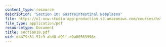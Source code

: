 ```yaml
---
content_type: resource
description: 'Section 10: Gastrointestinal Neoplasms'
file: https://ol-ocw-studio-app-production.s3.amazonaws.com/courses/hst-121-gastroenterology-fall-2005/da479c3151c9abd8d01fe0a00563998c_section10.pdf
file_type: application/pdf
resourcetype: Document
title: section10.pdf
uid: da479c31-51c9-abd8-d01f-e0a00563998c
---
```

